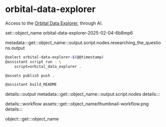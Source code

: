 # orbital-data-explorer

Access to the [Orbital Data Explorer](https://ode.rsl.wustl.edu/), through AI.

set:::object_name orbital-data-explorer-2025-02-04-6b8mp6

metadata:::get:::object_name:::output.script.nodes.researching_the_questions.output

```bash
@select orbital-data-explorer-$(@@timestamp)
@assistant script run - \
    script=orbital_data_explorer .

@assets publish push .

@assistant build_README
```


details:::output
metadata:::get:::object_name:::output.script.nodes
details:::

details:::workflow
assets:::get:::object_name/thumbnail-workflow.png
details:::

object:::get:::object_name